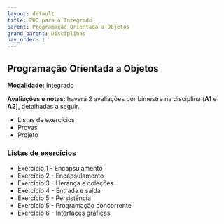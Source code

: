 ```yaml
---
layout: default
title: POO para o Integrado
parent: Programação Orientada a Objetos
grand_parent: Disciplinas
nav_order: 1
---
```


## Programação Orientada a Objetos

**Modalidade:** Integrado

**Avaliações e notas:**
haverá 2 avaliações por bimestre na disciplina (**A1** e **A2**), detalhadas a seguir.

- Listas de exercícios
- Provas
- Projeto

### Listas de exercícios

- Exercício 1 - Encapsulamento
- Exercício 2 - Encapsulamento
- Exercício 3 - Herança e coleções
- Exercício 4 - Entrada e saída
- Exercício 5 - Persistência
- Exercício 5 - Programação concorrente
- Exercício 6 - Interfaces gráficas
